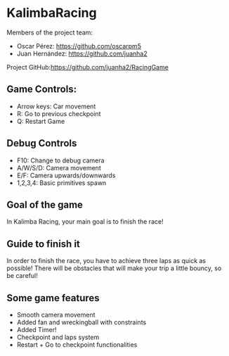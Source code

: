 # KalimbaRacing

Members of the project team:

* Oscar Pérez: https://github.com/oscarpm5
* Juan Hernández: https://github.com/juanha2

Project GitHub:https://github.com/juanha2/RacingGame

## Game Controls:

- Arrow keys: Car movement
- R: Go to previous checkpoint
- Q: Restart Game

## Debug Controls

- F10: Change to debug camera
- A/W/S/D: Camera movement
- E/F: Camera upwards/downwards
- 1,2,3,4: Basic primitives spawn

## Goal of the game
In Kalimba Racing, your main goal is to finish the race!

## Guide to finish it 
In order to finish the race, you have to achieve three laps as quick as possible! There will be obstacles that will make your trip a little bouncy, so be careful!

## Some game features
* Smooth camera movement
* Added fan and wreckingball with constraints
* Added Timer!
* Checkpoint and laps system
* Restart + Go to checkpoint functionalities


